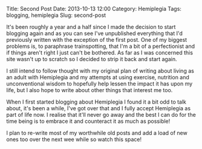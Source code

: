Title: Second Post
Date: 2013-10-13 12:00
Category: Hemiplegia
Tags: blogging, hemiplegia
Slug: second-post

It's been roughly a year and a half since I made the decision to start blogging again and as you can see I've unpublished everything that I'd previously written with the exception of the first post. One of my biggest problems is, to paraphrase trainspotting, that I'm a bit of a perfectionist and if things aren't right I just can't be bothered. As far as I was concerned this site wasn't up to scratch so I decided to strip it back and start again.

I still intend to follow thought with my original plan of writing about living as an adult with Hemiplegia and my attempts at using exercise, nutrition and unconventional wisdom to hopefully help lessen the impact it has upon my life, but I also hope to write about other things that interest me too.

When I first started blogging about Hemiplegia I found it a bit odd to talk about, it's been a while, I've got over that and I fully accept Hemiplegia as part of life now. I realise that it'll never go away and the best I can do for the time being is to embrace it and counteract it as much as possible!

I plan to re-write most of my worthwhile old posts and add a load of new ones too over the next wee while so watch this space!
